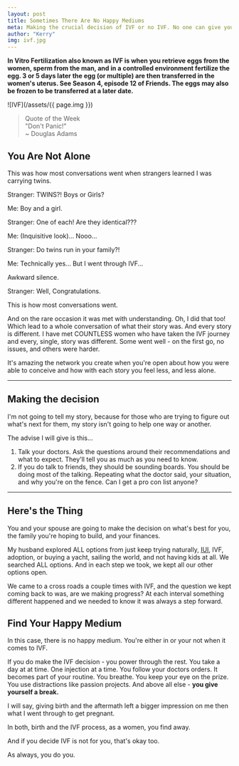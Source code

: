 ```yaml
---
layout: post
title: Sometimes There Are No Happy Mediums
meta: Making the crucial decision of IVF or no IVF. No one can give you enough advise to make that decision for you and your spouse. Somethings are better left unsaid.
author: "Kerry"
img: ivf.jpg
---
```


**In Vitro Fertilization also known as IVF is when you retrieve eggs from the women, sperm from the man, and in a controlled environment fertilize the egg. 3 or 5 days later the egg (or multiple) are then transferred in the women's uterus. See Season 4, episode 12 of Friends. The eggs may also be frozen to be transferred at a later date.**

![IVF](/assets/{{ page.img }})

> Quote of the Week <br>"Don't Panic!"<br>~ Douglas Adams

## You Are Not Alone

This was how most conversations went when strangers learned I was carrying twins.

Stranger: TWINS?! Boys or Girls?

Me: Boy and a girl.

Stranger: One of each! Are they identical???

Me: (Inquisitive look)... Nooo...

Stranger: Do twins run in your family?!

Me: Technically yes... But I went through IVF...

Awkward silence.

Stranger: Well, Congratulations.

This is how most conversations went.

And on the rare occasion it was met with understanding. Oh, I did that too! Which lead to a whole conversation of what their story was. And every story is different. I have met COUNTLESS women who have taken the IVF journey and every, single, story was different. Some went well - on the first go, no issues, and others were harder.

It's amazing the network you create when you're open about how you were able to conceive and how with each story you feel less, and less alone.

___

## Making the decision

I'm not going to tell my story, because for those who are trying to figure out what's next for them, my story isn't going to help one way or another.

The advise I will give is this...

1. Talk your doctors. Ask the questions around their recommendations and what to expect. They'll tell you as much as you need to know.
2. If you do talk to friends, they should be sounding boards. You should be doing most of the talking. Repeating what the doctor said, your situation, and why you're on the fence.  Can I get a pro con list anyone?

---

## Here's the Thing

You and your spouse are going to make the decision on what's best for you, the family you're hoping to build, and your finances.

My husband explored ALL options from just keep trying naturally, [IUI](https://americanpregnancy.org/infertility/intrauterine-insemination/),  IVF, adoption, or buying a yacht, sailing the world, and not having kids at all. We searched ALL options. And in each step we took, we kept all our other options open.

We came to a cross roads a couple times with IVF, and the question we kept coming back to was, are we making progress? At each interval something different happened and we needed to know it was always a step forward.


## Find Your Happy Medium

In this case, there is no happy medium. You're either in or your not when it comes to IVF.

If you do make the IVF decision - you power through the rest. You take a day at at time. One injection at a time. You follow your doctors orders. It becomes part of your routine. You breathe. You keep your eye on the prize. You use distractions like passion projects. And above all else - **you give yourself a break.**

I will say, giving birth and the aftermath left a bigger impression on me then what I went through to get pregnant.

In both, birth and the IVF process, as a women, you find away.  

And if you decide IVF is not for you, that's okay too.

As always, you do you.

